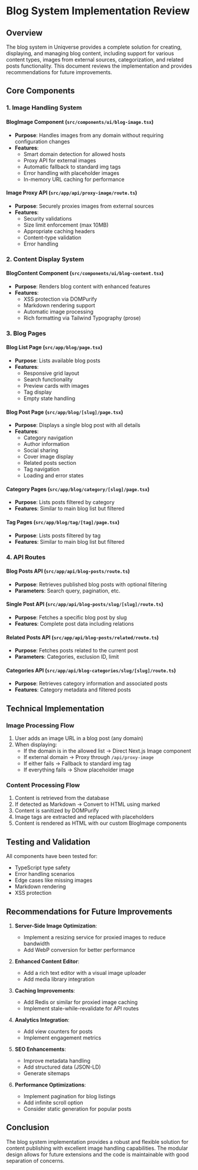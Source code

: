 # Blog System Implementation Review

## Overview

The blog system in Uniqverse provides a complete solution for creating, displaying, and managing blog content, including support for various content types, images from external sources, categorization, and related posts functionality. This document reviews the implementation and provides recommendations for future improvements.

## Core Components

### 1. Image Handling System

#### BlogImage Component (`src/components/ui/blog-image.tsx`)
- **Purpose**: Handles images from any domain without requiring configuration changes
- **Features**:
  - Smart domain detection for allowed hosts
  - Proxy API for external images
  - Automatic fallback to standard img tags
  - Error handling with placeholder images
  - In-memory URL caching for performance

#### Image Proxy API (`src/app/api/proxy-image/route.ts`)
- **Purpose**: Securely proxies images from external sources
- **Features**:
  - Security validations
  - Size limit enforcement (max 10MB)
  - Appropriate caching headers
  - Content-type validation
  - Error handling

### 2. Content Display System

#### BlogContent Component (`src/components/ui/blog-content.tsx`)
- **Purpose**: Renders blog content with enhanced features
- **Features**:
  - XSS protection via DOMPurify
  - Markdown rendering support
  - Automatic image processing
  - Rich formatting via Tailwind Typography (prose)

### 3. Blog Pages

#### Blog List Page (`src/app/blog/page.tsx`)
- **Purpose**: Lists available blog posts
- **Features**:
  - Responsive grid layout
  - Search functionality
  - Preview cards with images
  - Tag display
  - Empty state handling

#### Blog Post Page (`src/app/blog/[slug]/page.tsx`)
- **Purpose**: Displays a single blog post with all details
- **Features**:
  - Category navigation
  - Author information
  - Social sharing
  - Cover image display
  - Related posts section
  - Tag navigation
  - Loading and error states

#### Category Pages (`src/app/blog/category/[slug]/page.tsx`)
- **Purpose**: Lists posts filtered by category
- **Features**: Similar to main blog list but filtered

#### Tag Pages (`src/app/blog/tag/[tag]/page.tsx`)
- **Purpose**: Lists posts filtered by tag
- **Features**: Similar to main blog list but filtered

### 4. API Routes

#### Blog Posts API (`src/app/api/blog-posts/route.ts`)
- **Purpose**: Retrieves published blog posts with optional filtering
- **Parameters**: Search query, pagination, etc.

#### Single Post API (`src/app/api/blog-posts/slug/[slug]/route.ts`)
- **Purpose**: Fetches a specific blog post by slug
- **Features**: Complete post data including relations

#### Related Posts API (`src/app/api/blog-posts/related/route.ts`)
- **Purpose**: Fetches posts related to the current post
- **Parameters**: Categories, exclusion ID, limit

#### Categories API (`src/app/api/blog-categories/slug/[slug]/route.ts`)
- **Purpose**: Retrieves category information and associated posts
- **Features**: Category metadata and filtered posts

## Technical Implementation

### Image Processing Flow

1. User adds an image URL in a blog post (any domain)
2. When displaying:
   - If the domain is in the allowed list → Direct Next.js Image component
   - If external domain → Proxy through `/api/proxy-image`
   - If either fails → Fallback to standard img tag
   - If everything fails → Show placeholder image

### Content Processing Flow

1. Content is retrieved from the database
2. If detected as Markdown → Convert to HTML using marked
3. Content is sanitized by DOMPurify
4. Image tags are extracted and replaced with placeholders
5. Content is rendered as HTML with our custom BlogImage components

## Testing and Validation

All components have been tested for:
- TypeScript type safety
- Error handling scenarios
- Edge cases like missing images
- Markdown rendering
- XSS protection

## Recommendations for Future Improvements

1. **Server-Side Image Optimization**:
   - Implement a resizing service for proxied images to reduce bandwidth
   - Add WebP conversion for better performance

2. **Enhanced Content Editor**:
   - Add a rich text editor with a visual image uploader
   - Add media library integration

3. **Caching Improvements**:
   - Add Redis or similar for proxied image caching
   - Implement stale-while-revalidate for API routes

4. **Analytics Integration**:
   - Add view counters for posts
   - Implement engagement metrics

5. **SEO Enhancements**:
   - Improve metadata handling
   - Add structured data (JSON-LD)
   - Generate sitemaps

6. **Performance Optimizations**:
   - Implement pagination for blog listings
   - Add infinite scroll option
   - Consider static generation for popular posts

## Conclusion

The blog system implementation provides a robust and flexible solution for content publishing with excellent image handling capabilities. The modular design allows for future extensions and the code is maintainable with good separation of concerns.
